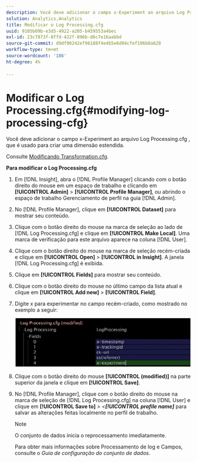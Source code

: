 ```yaml
---
description: Você deve adicionar o campo x-Experiment ao arquivo Log Processing.cfg , que é usado para criar uma dimensão estendida.
solution: Analytics,Analytics
title: Modificar o Log Processing.cfg
uuid: 9105b09b-e3d5-4922-a205-b459553a4bec
exl-id: 23c7873f-8ffd-422f-896b-d6c7e16aabbd
source-git-commit: d9df90242ef96188f4e4b5e6d04cfef196b0a628
workflow-type: tm+mt
source-wordcount: '186'
ht-degree: 4%

---
```


# Modificar o Log Processing.cfg{#modifying-log-processing-cfg}

Você deve adicionar o campo x-Experiment ao arquivo Log Processing.cfg , que é usado para criar uma dimensão estendida.

Consulte [Modificando Transformation.cfg](../../../home/c-undst-ctrld-exp/c-vw-rslts/t-mod-trfmtn.md#task-d61b02853a82492c9a76e3c5fe8a3fb6).

**Para modificar o Log Processing.cfg**

1. Em [!DNL Insight], abra o [!DNL Profile Manager] clicando com o botão direito do mouse em um espaço de trabalho e clicando em **[!UICONTROL Admin]** > **[!UICONTROL Profile Manager]**, ou abrindo o espaço de trabalho Gerenciamento de perfil na guia [!DNL Admin].
1. No [!DNL Profile Manager], clique em **[!UICONTROL Dataset]** para mostrar seu conteúdo.
1. Clique com o botão direito do mouse na marca de seleção ao lado de [!DNL Log Processing.cfg] e clique em **[!UICONTROL Make Local]**. Uma marca de verificação para este arquivo aparece na coluna [!DNL User].
1. Clique com o botão direito do mouse na marca de seleção recém-criada e clique em **[!UICONTROL Open]** > **[!UICONTROL in Insight]**. A janela [!DNL Log Processing.cfg] é exibida.
1. Clique em **[!UICONTROL Fields]** para mostrar seu conteúdo.
1. Clique com o botão direito do mouse no último campo da lista atual e clique em **[!UICONTROL Add new]** > **[!UICONTROL Field]**.
1. Digite x para experimentar no campo recém-criado, como mostrado no exemplo a seguir:

   ![Informações da etapa](assets/logprocessing.png)

1. Clique com o botão direito do mouse **[!UICONTROL (modified)]** na parte superior da janela e clique em **[!UICONTROL Save]**.
1. No [!DNL Profile Manager], clique com o botão direito do mouse na marca de seleção de [!DNL Log Processing.cfg] na coluna [!DNL User] e clique em **[!UICONTROL Save to]** > *&lt;**[!UICONTROL profile name]*** para salvar as alterações feitas localmente no perfil de trabalho.

   >[!NOTE]
   >
   >O conjunto de dados inicia o reprocessamento imediatamente.

   Para obter mais informações sobre Processamento de log e Campos, consulte o *Guia de configuração do conjunto de dados*.
